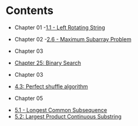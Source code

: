Contents
==============================
* Chapter 01 
 -[1.1 - Left Rotating String](01.0.md)

* Chapter 02 
 -[2.6 - Maximum Subarray Problem](07.0.md)

* Chapter 03
 - [Chapter 25: Binary Search](25.0.md)

* Chapter 03
 - [4.3: Perfect shuffle algorithm](35.0.md)

* Chapter 05
 - [5.1 - Longest Common Subsequence](11.0.md)
 - [5.2: Largest Product Continuous Substring](28.0.md)

